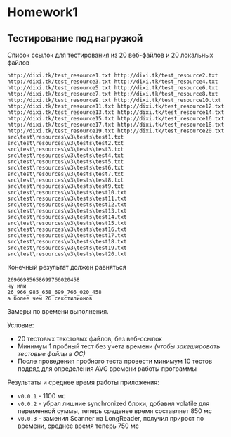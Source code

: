 # Homework1

## Тестирование под нагрузкой

Список ссылок для тестирования из 20 веб-файлов и 20 локальных файлов 

    http://dixi.tk/test_resource1.txt http://dixi.tk/test_resource2.txt http://dixi.tk/test_resource3.txt http://dixi.tk/test_resource4.txt http://dixi.tk/test_resource5.txt http://dixi.tk/test_resource6.txt http://dixi.tk/test_resource7.txt http://dixi.tk/test_resource8.txt http://dixi.tk/test_resource9.txt http://dixi.tk/test_resource10.txt http://dixi.tk/test_resource11.txt http://dixi.tk/test_resource12.txt http://dixi.tk/test_resource13.txt http://dixi.tk/test_resource14.txt http://dixi.tk/test_resource15.txt http://dixi.tk/test_resource16.txt http://dixi.tk/test_resource17.txt http://dixi.tk/test_resource18.txt http://dixi.tk/test_resource19.txt http://dixi.tk/test_resource20.txt
    src\test\resources\v3\tests\test1.txt src\test\resources\v3\tests\test2.txt src\test\resources\v3\tests\test3.txt src\test\resources\v3\tests\test4.txt src\test\resources\v3\tests\test5.txt src\test\resources\v3\tests\test6.txt src\test\resources\v3\tests\test7.txt src\test\resources\v3\tests\test8.txt src\test\resources\v3\tests\test9.txt src\test\resources\v3\tests\test10.txt src\test\resources\v3\tests\test11.txt src\test\resources\v3\tests\test12.txt src\test\resources\v3\tests\test13.txt src\test\resources\v3\tests\test14.txt src\test\resources\v3\tests\test15.txt src\test\resources\v3\tests\test16.txt src\test\resources\v3\tests\test17.txt src\test\resources\v3\tests\test18.txt src\test\resources\v3\tests\test19.txt src\test\resources\v3\tests\test20.txt

Конечный результат должен равняться

    26966985658699766020458
    ну или
    26_966_985_658_699_766_020_458
    а более чем 26 секстилионов
    
Замеры по времени выполнения.

Условие:

- 20 тестовых текстовых файлов, без веб-ссылок
- Минимум 1 пробный тест без учета времени *(чтобы закешировать тестовые файлы в ОС)*
- После проведения пробного теста провести минимум 10 тестов подряд для определения AVG времени работы программы

Результаты и среднее время работы приложения:

- `v0.0.1` - 1100 мс
- `v0.0.2` - убрал лишние synchronized блоки, добавил volatile для переменной суммы, теперь среденее время составляет 850 мс
- `v0.0.3` - заменил Scanner на LongReader, получил прирост по времени, среднее время теперь 750 мс
 